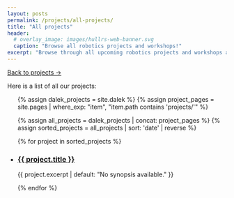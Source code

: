 ```yaml
---
layout: posts
permalink: /projects/all-projects/
title: "All projects"
header:
  # overlay_image: images/hullrs-web-banner.svg
  caption: "Browse all robotics projects and workshops!"
excerpt: "Browse through all upcoming robotics projects and workshops at Hull Robotics Society."
---
```


<!-- Button to go back to main projects page -->
<a href="/projects/" class="back-to-projects-btn">Back to projects →</a>

Here is a list of all our projects:

<ul class="all-projects">
  {% assign dalek_projects = site.dalek %}
  {% assign project_pages = site.pages | where_exp: "item", "item.path contains 'projects/'" %}
  
  {% assign all_projects = dalek_projects | concat: project_pages %}
  {% assign sorted_projects = all_projects | sort: 'date' | reverse %}

  {% for project in sorted_projects %}
    <li class="project-post">
      <h3><a href="{{ project.url }}">{{ project.title }}</a></h3>
      <p>{{ project.excerpt | default: "No synopsis available." }}</p>
    </li>
  {% endfor %}
</ul>